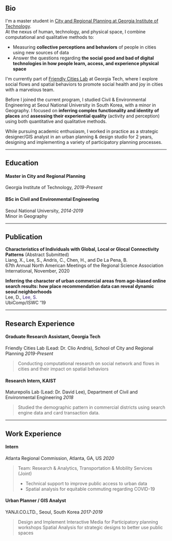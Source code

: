 ## Bio

I'm a master student in [City and Regional Planning at Georgia Institute of Technology](https://planning.gatech.edu/).   
At the nexus of human, technology, and physical space, I combine computational and qualitative methods to:   
- Measuring **collective perceptions and behaviors** of people in cities using new sources of data  
- Answer the questions regarding **the social good and bad of digital technologies in how people learn, access, and experience physical space** 

I'm currently part of [Friendly Cities Lab](http://friendlycities.gatech.edu/) at Georgia Tech, where I explore social flows and spatial behaviors to promote social health and joy in cities with a marvelous team. 


Before I joined the current program, I studied Civil & Environmental Engineering at Seoul National University in South Korea, with a minor in Geography. I focused on **inferring complex functionality and identity of places** and **assessing their experiential quality** (activity and perception) using both quantitative and qualitative methods. 

While pursuing academic enthusiasm, I worked in practice as a strategic designer/GIS analyst in an urban planning & design studio for 2 years, designing and implementing a variety of participatory planning processes.   

---

## Education

#### Master in City and Regional Planning
Georgia Institute of Technology, _2019-Present_   
#### BSc in Civil and Environmental Engineering
Seoul National University, _2014-2019_  
Minor in Geography


---

## Publication 
**Characteristics of Individuals with Global, Local or Glocal Connectivity Patterns** (Abstract Submitted)  
Liang, X., <span style="#3d2478">Lee, S.</span>, Andris, C., Chen, H., and De La Pena, B.  
67th Annual North American Meetings of the Regional Science Association International, November, 2020    

**Inferring the character of urban commercial areas from age-biased online search results: how place recommendation data can reveal dynamic seoul neighborhoods**  
Lee, D., <span style="color:#3d2478">Lee, S.</span>  
UbiComp/ISWC '19 



---

## Research Experience

####  Graduate Research Assistant, Georgia Tech  
Friendly Cities Lab (Lead: Dr. Clio Andris), School of City and Regional Planning _2019-Present_   
> Conducting computational research on social network and flows in cities and their impact on spatial behaviors  

#### Research Intern, KAIST
Maturepolis Lab (Lead: Dr. David Lee), Department of Civil and Environmental Engineering _2018_ 
> Studied the demographic pattern in commercial districts using search engine data and card transaction data. 

---

## Work Experience 

#### Intern
Atlanta Regional Commission, Atlanta, GA, US _2020_
> Team: Research & Analytics, Transportation & Mobility Services (Joint)
> - Technical support to improve public access to urban data
> - Spatial analysis for equitable commuting regarding COVID-19  

#### Urban Planner / GIS Analyst
YANJI.CO.LTD., Seoul, South Korea _2017-2019_
> Design and Implement Interactive Media for Participatory planning workshops 
> Spatial Analysis for strategic designs to better use public spaces  

